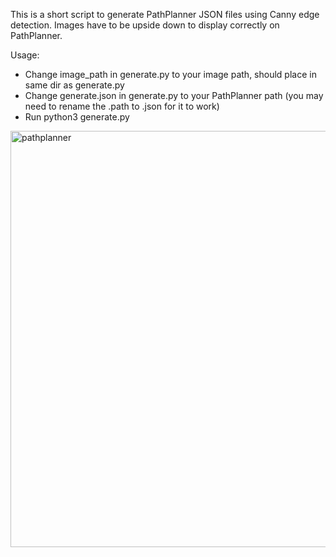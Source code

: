 This is a short script to generate PathPlanner JSON files using Canny edge detection.
Images have to be upside down to display correctly on PathPlanner. 

Usage: 
- Change image_path in generate.py to your image path, should place in same dir as generate.py
- Change generate.json in generate.py to your PathPlanner path (you may need to rename the .path to .json for it to work)
- Run python3 generate.py

<img width="666" alt="pathplanner" src="https://github.com/bmai1/PathEdge/assets/104703637/96aaac37-f435-4b59-915d-25456d073c27">
